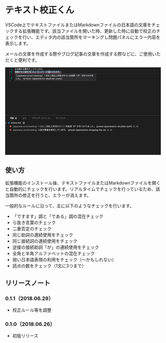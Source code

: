 # テキスト校正くん

VSCode上でテキストファイルまたはMarkdownファイルの日本語の文章をチェックする拡張機能です。該当ファイルを開いた時、更新した時に自動で校正のチェックを行い、エディタ内の該当箇所をマーキングし問題パネルにエラー内容を表示します。

メールの文章を作成する際やブログ記事の文章を作成する際などに、ご使用いただくと便利です。

![デモ](images/demo.gif)

## 使い方

拡張機能のインストール後、テキストファイルまたはMarkdownファイルを開くと自動的にチェックを行います。リアルタイムでチェックを行っているため、該当箇所の修正を行うと、エラーが消えます。

一般的なルールに沿って、主に以下のようなチェックを行います。

- 「ですます」調と「である」調の混在チェック
- ら抜き言葉のチェック
- 二重否定のチェック
- 同じ助詞の連続使用をチェック
- 同じ接続詞の連続使用をチェック
- 逆接の接続助詞「が」の連続使用をチェック
- 全角と半角アルファベットの混在チェック
- 弱い日本語表現の利用をチェック（〜かもしれない）
- 読点の数をチェック（1文に3つまで）

## リリースノート

### 0.1.1（2018.06.29）

 - 校正ルール等を調整

### 0.1.0（2018.06.26）

 - 初版リリース
